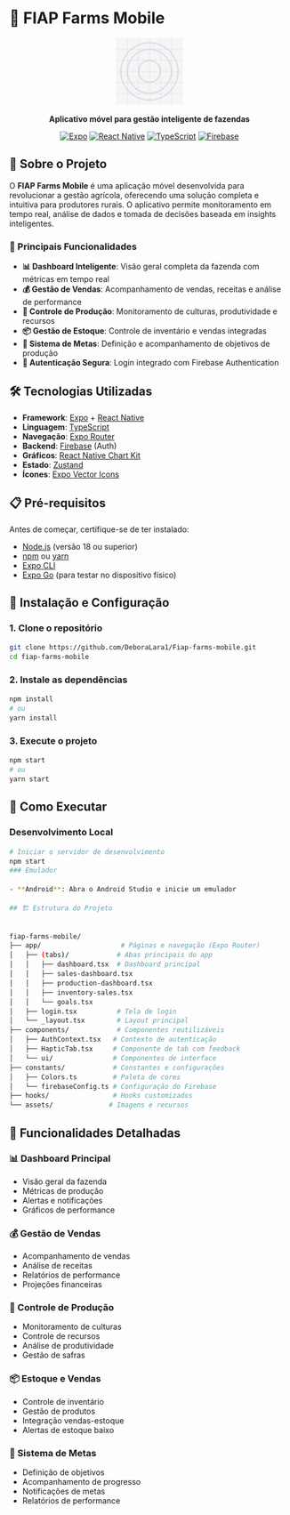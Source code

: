 # 🌱 FIAP Farms Mobile

<div align="center">
  <img src="./assets/images/icon.png" alt="FIAP Farms Logo" width="120" height="120">
  
  **Aplicativo móvel para gestão inteligente de fazendas**
  
  [![Expo](https://img.shields.io/badge/Expo-000000?style=for-the-badge&logo=expo&logoColor=white)](https://expo.dev/)
  [![React Native](https://img.shields.io/badge/React_Native-20232A?style=for-the-badge&logo=react&logoColor=61DAFB)](https://reactnative.dev/)
  [![TypeScript](https://img.shields.io/badge/TypeScript-007ACC?style=for-the-badge&logo=typescript&logoColor=white)](https://www.typescriptlang.org/)
  [![Firebase](https://img.shields.io/badge/Firebase-FFCA28?style=for-the-badge&logo=firebase&logoColor=black)](https://firebase.google.com/)
</div>

## 📱 Sobre o Projeto

O **FIAP Farms Mobile** é uma aplicação móvel desenvolvida para revolucionar a gestão agrícola, oferecendo uma solução completa e intuitiva para produtores rurais. O aplicativo permite monitoramento em tempo real, análise de dados e tomada de decisões baseada em insights inteligentes.

### 🎯 Principais Funcionalidades

- **📊 Dashboard Inteligente**: Visão geral completa da fazenda com métricas em tempo real
- **💰 Gestão de Vendas**: Acompanhamento de vendas, receitas e análise de performance
- **🌿 Controle de Produção**: Monitoramento de culturas, produtividade e recursos
- **📦 Gestão de Estoque**: Controle de inventário e vendas integradas
- **🎯 Sistema de Metas**: Definição e acompanhamento de objetivos de produção
- **🔐 Autenticação Segura**: Login integrado com Firebase Authentication

## 🛠️ Tecnologias Utilizadas

- **Framework**: [Expo](https://expo.dev/) + [React Native](https://reactnative.dev/)
- **Linguagem**: [TypeScript](https://www.typescriptlang.org/)
- **Navegação**: [Expo Router](https://docs.expo.dev/router/introduction/)
- **Backend**: [Firebase](https://firebase.google.com/) (Auth)
- **Gráficos**: [React Native Chart Kit](https://github.com/indiespirit/react-native-chart-kit)
- **Estado**: [Zustand](https://zustand-demo.pmnd.rs/)
- **Ícones**: [Expo Vector Icons](https://docs.expo.dev/guides/icons/)

## 📋 Pré-requisitos

Antes de começar, certifique-se de ter instalado:

- [Node.js](https://nodejs.org/) (versão 18 ou superior)
- [npm](https://www.npmjs.com/) ou [yarn](https://yarnpkg.com/)
- [Expo CLI](https://docs.expo.dev/get-started/installation/)
- [Expo Go](https://expo.dev/go) (para testar no dispositivo físico)

## 🚀 Instalação e Configuração

### 1. Clone o repositório

```bash
git clone https://github.com/DeboraLara1/Fiap-farms-mobile.git
cd fiap-farms-mobile
```

### 2. Instale as dependências

```bash
npm install
# ou
yarn install
```

### 3. Execute o projeto

```bash
npm start
# ou
yarn start
```

## 📱 Como Executar

### Desenvolvimento Local

```bash
# Iniciar o servidor de desenvolvimento
npm start
### Emulador

- **Android**: Abra o Android Studio e inicie um emulador

## 🏗️ Estrutura do Projeto


fiap-farms-mobile/
├── app/                    # Páginas e navegação (Expo Router)
│   ├── (tabs)/            # Abas principais do app
│   │   ├── dashboard.tsx  # Dashboard principal
│   │   ├── sales-dashboard.tsx
│   │   ├── production-dashboard.tsx
│   │   ├── inventory-sales.tsx
│   │   └── goals.tsx
│   ├── login.tsx          # Tela de login
│   └── _layout.tsx        # Layout principal
├── components/            # Componentes reutilizáveis
│   ├── AuthContext.tsx   # Contexto de autenticação
│   ├── HapticTab.tsx     # Componente de tab com feedback
│   └── ui/               # Componentes de interface
├── constants/            # Constantes e configurações
│   ├── Colors.ts         # Paleta de cores
│   └── firebaseConfig.ts # Configuração do Firebase
├── hooks/                # Hooks customizados
└── assets/              # Imagens e recursos
```

## 🎨 Funcionalidades Detalhadas

### 📊 Dashboard Principal
- Visão geral da fazenda
- Métricas de produção
- Alertas e notificações
- Gráficos de performance

### 💰 Gestão de Vendas
- Acompanhamento de vendas
- Análise de receitas
- Relatórios de performance
- Projeções financeiras

### 🌿 Controle de Produção
- Monitoramento de culturas
- Controle de recursos
- Análise de produtividade
- Gestão de safras

### 📦 Estoque e Vendas
- Controle de inventário
- Gestão de produtos
- Integração vendas-estoque
- Alertas de estoque baixo

### 🎯 Sistema de Metas
- Definição de objetivos
- Acompanhamento de progresso
- Notificações de metas
- Relatórios de performance


